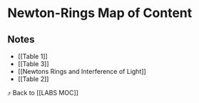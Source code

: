 # Newton-Rings Map of Content


## Notes
- [[Table 1]]
- [[Table 3]]
- [[Newtons Rings and Interference of Light]]
- [[Table 2]]

⤴️ Back to [[LABS MOC]]